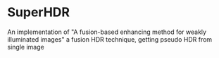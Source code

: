# SuperHDR

An implementation of "A fusion-based enhancing method for weakly illuminated images" a fusion HDR technique, getting pseudo HDR from single image




